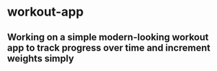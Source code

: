 # workout-app

## Working on a simple modern-looking workout app to track progress over time and increment weights simply